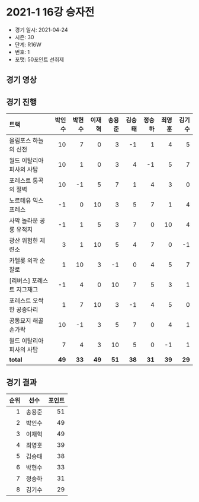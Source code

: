 # 2021-1 16강 승자전

- 경기 일시: 2021-04-24
- 시즌: 30
- 단계: R16W
- 번호: 1
- 포맷: 50포인트 선취제





## 경기 영상
## 경기 진행

| 트랙 | 박인수 | 박현수 | 이재혁 | 송용준 | 김승태 | 정승하 | 최영훈 | 김기수 |
|:---|---:|---:|---:|---:|---:|---:|---:|---:|
| 올림포스 하늘의 신전 | 10 | 7 | 0 | 3 | -1 | 1 | 4 | 5 |
| 월드 이탈리아 피사의 사탑 | 10 | 1 | 0 | 3 | 4 | -1 | 5 | 7 |
| 포레스트 통곡의 절벽 | 10 | -1 | 5 | 7 | 1 | 4 | 3 | 0 |
| 노르테유 익스프레스 | -1 | 0 | 10 | 3 | 5 | 7 | 1 | 4 |
| 사막 놀라운 공룡 유적지 | -1 | 1 | 5 | 3 | 7 | 0 | 10 | 4 |
| 광산 위험한 제련소 | 3 | 1 | 10 | 5 | 4 | 7 | 0 | -1 |
| 카멜롯 외곽 순찰로 | 1 | 10 | 3 | -1 | 0 | 4 | 5 | 7 |
| [리버스] 포레스트 지그재그 | -1 | 4 | 0 | 10 | 7 | 5 | 3 | 1 |
| 포레스트 오싹한 공중다리 | 1 | 7 | 10 | 3 | -1 | 4 | 5 | 0 |
| 공동묘지 해골 손가락 | 10 | -1 | 3 | 5 | 7 | 0 | 4 | 1 |
| 월드 이탈리아 피사의 사탑 | 7 | 4 | 3 | 10 | 5 | 0 | -1 | 1 |
| __total__ | __49__ | __33__ | __49__ | __51__ | __38__ | __31__ | __39__ | __29__ |




## 경기 결과

| 순위 | 선수 | 포인트 |
|---:|:---:|---:|
| 1 | 송용준 | 51 |
| 2 | 박인수 | 49 |
| 3 | 이재혁 | 49 |
| 4 | 최영훈 | 39 |
| 5 | 김승태 | 38 |
| 6 | 박현수 | 33 |
| 7 | 정승하 | 31 |
| 8 | 김기수 | 29 |

